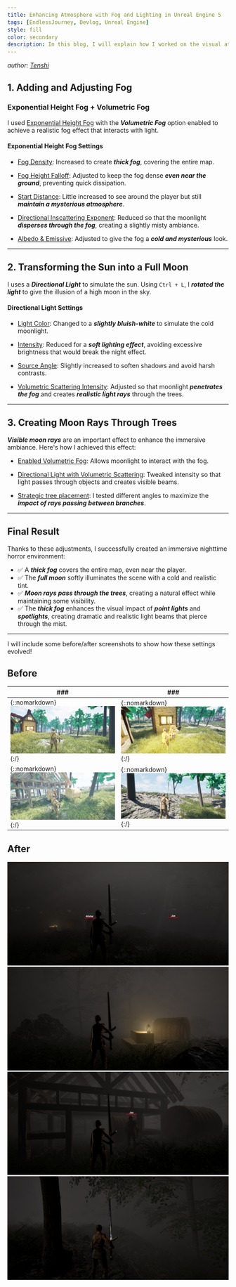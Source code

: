 ```yaml
---
title: Enhancing Atmosphere with Fog and Lighting in Unreal Engine 5
tags: [EndlessJourney, Devlog, Unreal Engine]
style: fill
color: secondary
description: In this blog, I will explain how I worked on the visual atmosphere of our project using fog and lighting (Directional Light) in Unreal Engine 5
---
```


*author: [Tenshi](https://github.com/TTENSHII)*

## 1. Adding and Adjusting Fog

### Exponential Height Fog + Volumetric Fog

I used [Exponential Height Fog](https://dev.epicgames.com/documentation/en-us/unreal-engine/exponential-height-fog-in-unreal-engine) with the ***Volumetric Fog*** option enabled to achieve a realistic fog effect that interacts with light.

#### Exponential Height Fog Settings

- <u>Fog Density</u>: Increased to create ***thick fog***, covering the entire map.

- <u>Fog Height Falloff</u>: Adjusted to keep the fog dense ***even near the ground***, preventing quick dissipation.

- <u>Start Distance</u>: Little increased to see around the player but still ***maintain a mysterious atmosphere***.

- <u>Directional Inscattering Exponent</u>: Reduced so that the moonlight ***disperses through the fog***, creating a slightly misty ambiance.

- <u>Albedo & Emissive</u>: Adjusted to give the fog a ***cold and mysterious*** look.

---

## 2. Transforming the Sun into a Full Moon

I uses a ***Directional Light*** to simulate the sun. Using `Ctrl + L`, I ***rotated the light*** to give the illusion of a high moon in the sky.

#### Directional Light Settings

- <u>Light Color</u>: Changed to a ***slightly bluish-white*** to simulate the cold moonlight.

- <u>Intensity</u>: Reduced for a ***soft lighting effect***, avoiding excessive brightness that would break the night effect.

- <u>Source Angle</u>: Slightly increased to soften shadows and avoid harsh contrasts.

- <u>Volumetric Scattering Intensity</u>: Adjusted so that moonlight ***penetrates the fog*** and creates ***realistic light rays*** through the trees.

---

## 3. Creating Moon Rays Through Trees

***Visible moon rays*** are an important effect to enhance the immersive ambiance. Here's how I achieved this effect:

- <u>Enabled Volumetric Fog</u>: Allows moonlight to interact with the fog.

- <u>Directional Light with Volumetric Scattering</u>: Tweaked intensity so that light passes through objects and creates visible beams.

- <u>Strategic tree placement</u>: I tested different angles to maximize the ***impact of rays passing between branches***.

---

## Final Result

Thanks to these adjustments, I successfully created an immersive nighttime horror environment:
- ✅ A ***thick fog*** covers the entire map, even near the player.
- ✅ The ***full moon*** softly illuminates the scene with a cold and realistic tint.
- ✅ ***Moon rays pass through the trees***, creating a natural effect while maintaining some visibility.
- ✅ The ***thick fog*** enhances the visual impact of ***point lights*** and ***spotlights***, creating dramatic and realistic light beams that pierce through the mist.

---

I will include some before/after screenshots to show how these settings evolved!

## Before

| ### | ### |
| --- | --- |
| {::nomarkdown}<img src="https://raw.githubusercontent.com/X-R-G-B/EndlessJourney-public/refs/heads/main/__assets/_posts/2025-02-05-enhancing-atmosphere-with-fog-and-lighting-in-unreal-engine-5/before_1.webp">{:/} | {::nomarkdown}<img src="https://raw.githubusercontent.com/X-R-G-B/EndlessJourney-public/refs/heads/main/__assets/_posts/2025-02-05-enhancing-atmosphere-with-fog-and-lighting-in-unreal-engine-5/before_2.webp">{:/} |
| {::nomarkdown}<img src="https://raw.githubusercontent.com/X-R-G-B/EndlessJourney-public/refs/heads/main/__assets/_posts/2025-02-05-enhancing-atmosphere-with-fog-and-lighting-in-unreal-engine-5/before_3.webp">{:/} | {::nomarkdown}<img src="https://raw.githubusercontent.com/X-R-G-B/EndlessJourney-public/refs/heads/main/__assets/_posts/2025-02-05-enhancing-atmosphere-with-fog-and-lighting-in-unreal-engine-5/before_4.webp">{:/} |

## After

![after 1](https://raw.githubusercontent.com/X-R-G-B/EndlessJourney-public/refs/heads/main/__assets/_posts/2025-02-05-enhancing-atmosphere-with-fog-and-lighting-in-unreal-engine-5/after_1.webp)
![after 2](https://raw.githubusercontent.com/X-R-G-B/EndlessJourney-public/refs/heads/main/__assets/_posts/2025-02-05-enhancing-atmosphere-with-fog-and-lighting-in-unreal-engine-5/after_2.webp)
![after 3](https://raw.githubusercontent.com/X-R-G-B/EndlessJourney-public/refs/heads/main/__assets/_posts/2025-02-05-enhancing-atmosphere-with-fog-and-lighting-in-unreal-engine-5/after_3.webp)
![after 4](https://raw.githubusercontent.com/X-R-G-B/EndlessJourney-public/refs/heads/main/__assets/_posts/2025-02-05-enhancing-atmosphere-with-fog-and-lighting-in-unreal-engine-5/after_4.webp)
